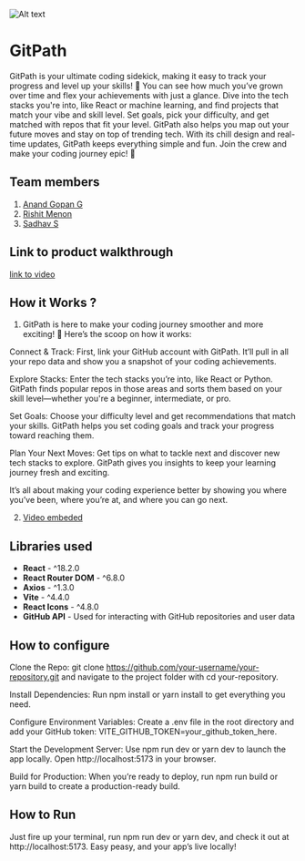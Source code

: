 ![Alt text](https://drive.google.com/file/d/1eaaaOrKTyQiFnOrl2qmdPhy7hAbfSMTn/view?usp=drivesdk)

# GitPath
GitPath is your ultimate coding sidekick, making it easy to track your progress and level up your skills! 🚀 You can see how much you’ve grown over time and flex your achievements with just a glance. Dive into the tech stacks you're into, like React or machine learning, and find projects that match your vibe and skill level. Set goals, pick your difficulty, and get matched with repos that fit your level. GitPath also helps you map out your future moves and stay on top of trending tech. With its chill design and real-time updates, GitPath keeps everything simple and fun. Join the crew and make your coding journey epic! 🌟
## Team members
1. [Anand Gopan G](https://github.com/TH-Activities/saturday-hack-night-template)
2. [Rishit Menon](https://github.com/TH-Activities/saturday-hack-night-template)
3. [Sadhav S](https://github.com/TH-Activities/saturday-hack-night-template)
## Link to product walkthrough
[link to video](https://drive.google.com/file/d/1B8joe3TuVntQYCSoNK93R-1QrovG133M/view?usp=drive_link)
## How it Works ?
1. GitPath is here to make your coding journey smoother and more exciting! 🚀 Here’s the scoop on how it works:

Connect & Track: First, link your GitHub account with GitPath. It’ll pull in all your repo data and show you a snapshot of your coding achievements.

Explore Stacks: Enter the tech stacks you’re into, like React or Python. GitPath finds popular repos in those areas and sorts them based on your skill level—whether you're a beginner, intermediate, or pro.

Set Goals: Choose your difficulty level and get recommendations that match your skills. GitPath helps you set coding goals and track your progress toward reaching them.

Plan Your Next Moves: Get tips on what to tackle next and discover new tech stacks to explore. GitPath gives you insights to keep your learning journey fresh and exciting.

It’s all about making your coding experience better by showing you where you’ve been, where you’re at, and where you can go next. 

2. [Video embeded](https://drive.google.com/file/d/1iUIBYAnwo44M6UOjJtx1PkHctL0CaNUH/view?usp=drive_link)
## Libraries used

- **React** - ^18.2.0
- **React Router DOM** - ^6.8.0
- **Axios** - ^1.3.0
- **Vite** - ^4.4.0
- **React Icons** - ^4.8.0
- **GitHub API** - Used for interacting with GitHub repositories and user data

## How to configure
Clone the Repo: git clone https://github.com/your-username/your-repository.git and navigate to the project folder with cd your-repository.

Install Dependencies: Run npm install or yarn install to get everything you need.

Configure Environment Variables: Create a .env file in the root directory and add your GitHub token: VITE_GITHUB_TOKEN=your_github_token_here.

Start the Development Server: Use npm run dev or yarn dev to launch the app locally. Open http://localhost:5173 in your browser.

Build for Production: When you’re ready to deploy, run npm run build or yarn build to create a production-ready build.
## How to Run
Just fire up your terminal, run npm run dev or yarn dev, and check it out at http://localhost:5173. Easy peasy, and your app’s live locally!
